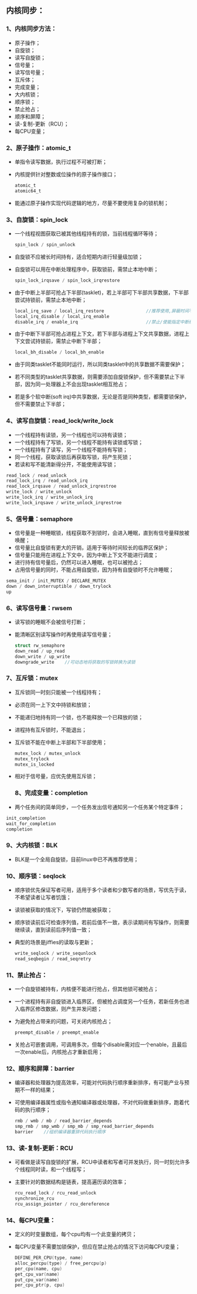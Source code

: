 ## 内核同步：

### 1、内核同步方法：

* 原子操作；
* 自旋锁；
* 读写自旋锁；
* 信号量；
* 读写信号量；
* 互斥体；
* 完成变量；
* 大内核锁；
* 顺序锁；
* 禁止抢占；
* 顺序和屏障；
* 读-复制-更新（RCU）；
* 每CPU变量；

### 2、原子操作：atomic_t

* 单指令读写数据，执行过程不可被打断；
* 内核提供针对整数或位操作的原子操作接口；

  ```c
  atomic_t
  atomic64_t
  ```
* 能通过原子操作实现代码逻辑的地方，尽量不要使用复杂的锁机制；

### 3、自旋锁：spin_lock

* 一个线程视图获取已被其他线程持有的锁，当前线程循环等待；

  ```c
  spin_lock / spin_unlock
  ```
* 自旋锁不应被长时间持有，适合短期内进行轻量级加锁；
* 自旋锁可以用在中断处理程序中，获取锁前，需禁止本地中断；

  ```c
  spin_lock_irqsave / spin_lock_irqrestore
  ```
* 由于中断上半部可抢占下半部(tasklet)，若上半部可下半部共享数据，下半部尝试持锁前，需禁止本地中断；

  ```c
  local_irq_save / local_irq_restore                //推荐使用,屏蔽时间不宜过长
  local_irq_disable / local_irq_enable
  disable_irq / enable_irq                          //禁止/使能指定中断线
  ```
* 由于中断下半部可抢占进程上下文，若下半部与进程上下文共享数据，进程上下文尝试持锁前，需禁止中断下半部；

  ```c
  local_bh_disable / local_bh_enable
  ```
* 由于同类tasklet不能同时运行，所以同类tasklet中的共享数据不需要保护；
* 若不同类型的tasklet共享数据，则需要添加自旋锁保护，但不需要禁止下半部，因为同一处理器上不会出现tasklet相互抢占；
* 若是多个软中断(soft irq)中共享数据，无论是否是同种类型，都需要锁保护，但不需要禁止下半部；

### 4、读写自旋锁：read_lock/write_lock

* 一个线程持有读锁，另一个线程也可以持有读锁；
* 一个线程持有了写锁，另一个线程不能持有读锁或写锁；
* 一个线程持有了读写，另一个线程不能持有写锁；
* 同一个线程，获取读锁后再获取写锁，将产生死锁；
* 若读和写不能清新得分开，不能使用读写锁；

```c
read_lock / read_unlock
read_lock_irq / read_unlock_irq
read_lock_irqsave / read_unlock_irqrestroe
write_lock / write_unlock
write_lock_irq / write_unlock_irq
write_lock_irqsave / write_unlock_irqrestroe
```

### 5、信号量：semaphore

* 信号量是一种睡眠锁，线程获取不到锁时，会进入睡眠，直到有信号量释放被唤醒；
* 信号量比自旋锁有更大的开销，适用于等待时间较长的临界区保护；
* 信号量只能用在进程上下文中，因为中断上下文不能进行调度；
* 进行持有信号量后，仍然可以进入睡眠，也可以被抢占；
* 占用信号量的同时，不能占用自旋锁，因为持有自旋锁时不允许睡眠；

```c
sema_init / init_MUTEX / DECLARE_MUTEX
down / down_interruptible / down_trylock
up
```

### 6、读写信号量：rwsem

* 读写锁的睡眠不会被信号打断；
* 能清晰区别读写操作时再使用读写信号量；

  ```c
  struct rw_semaphore
  down_read / up_read
  down_write / up_write
  downgrade_write    //可动态地将获取的写锁转换为读锁
  ```

### 7、互斥锁：mutex

* 互斥锁同一时刻只能被一个线程持有；
* 必须在同一上下文中持锁和放锁；
* 不能递归地持有同一个锁，也不能释放一个已释放的锁；
* 进程持有互斥锁时，不能退出；
* 互斥锁不能在中断上半部和下半部使用；

  ```c
  mutex_lock / mutex_unlock
  mutex_trylock
  mutex_is_locked
  ```
* 相对于信号量，应优先使用互斥锁；

  ### 8、完成变量：completion
* 两个任务间的简单同步，一个任务发出信号通知另一个任务某个特定事件；

```c
init_completion
wait_for_completion
completion
```

### 9、大内核锁：BLK

* BLK是一个全局自旋锁，目前linux中已不再推荐使用；

### 10、顺序锁：seqlock

* 顺序锁优先保证写者可用，适用于多个读者和少数写者的场景，写优先于读，不希望读者让写者饥饿；
* 读锁被获取的情况下，写锁仍然能被获取；
* 顺序锁读前后可检查序列值，若前后值不一致，表示读期间有写操作，则需要继续读，直到读前后序列值一致；
* 典型的场景是jiffies的读取与更新；

  ```c
  write_seqlock / write_sequnlock
  read_seqbegin / read_seqretry 
  ```

### 11、禁止抢占：

* 一个自旋锁被持有，内核便不能进行抢占，但其他锁可被抢占；
* 一个进程持有非自旋锁进入临界区，但被抢占调度另一个任务，若新任务也进入临界区修改数据，则产生并发问题；
* 为避免抢占带来的问题，可关闭内核抢占；

  ```c
  preempt_disable / preempt_enable
  ```
* 关抢占可嵌套调用，可调用多次，但每个disable需对应一个enable，且最后一次enable后，内核抢占才重新启用；

### 12、顺序和屏障：barrier

* 编译器和处理器为提高效率，可能对代码执行顺序重新排序，有可能产业与预期不一样的结果；
* 可使用编译器属性或指令通知编译器或处理器，不对代码做重新排序，跑着代码的执行顺序；

  ```c
  rmb / wmb / mb / read_barrier_depends
  smp_rmb / smp_wmb / smp_mb / smp_read_barrier_depends
  barrier    //组织编译器重排代码执行顺序
  ```

### 13、读-复制-更新：RCU

* 可看做是读写自旋锁的扩展，RCU中读者和写者可并发执行，同一时刻允许多个线程同时读，和一个线程写；
* 主要针对的数据结构是链表，提高遍历读的效率；

  ```c
  rcu_read_lock / rcu_read_unlock
  synchronize_rcu
  rcu_assign_pointer / rcu_dereference
  ```

### 14、每CPU变量：

* 定义的时变量数组，每个cpu均有一个此变量的拷贝；
* 每CPU变量不需要加锁保护，但应在禁止抢占的情况下访问每CPU变量；

  ```c
  DEFINE_PER_CPU(type, name)
  alloc_percpu(type) / free_percpu(p)
  per_cpu(name, cpu)
  get_cpu_var(name)
  put_cpu_var(name)
  per_cpu_ptr(p, cpu)
  ```
